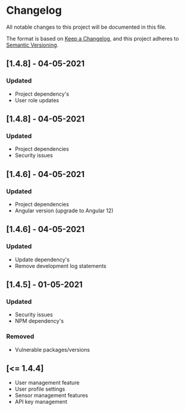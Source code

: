 # Changelog
All notable changes to this project will be documented in this file.

The format is based on [Keep a Changelog](https://keepachangelog.com/en/1.0.0/),
and this project adheres to [Semantic Versioning](https://semver.org/spec/v2.0.0.html).

## [1.4.8] - 04-05-2021
### Updated

- Project dependency's
- User role updates

## [1.4.8] - 04-05-2021
### Updated

- Project dependencies
- Security issues

## [1.4.6] - 04-05-2021
### Updated

- Project dependencies
- Angular version (upgrade to Angular 12)

## [1.4.6] - 04-05-2021
### Updated

- Update dependency's
- Remove development log statements

## [1.4.5] - 01-05-2021
### Updated

- Security issues
- NPM dependency's

### Removed

- Vulnerable packages/versions

## [<= 1.4.4]

- User management feature
- User profile settings
- Sensor management features
- API key management
